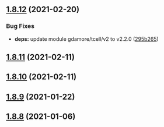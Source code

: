 ## [1.8.12](https://github.com/dds/aoc2019/compare/v1.8.11...v1.8.12) (2021-02-20)


### Bug Fixes

* **deps:** update module gdamore/tcell/v2 to v2.2.0 ([295b265](https://github.com/dds/aoc2019/commit/295b2659218ce6620828e88132f1aa785dd3d552))



## [1.8.11](https://github.com/dds/aoc2019/compare/v1.8.10...v1.8.11) (2021-02-11)



## [1.8.10](https://github.com/dds/aoc2019/compare/v1.8.9...v1.8.10) (2021-02-11)



## [1.8.9](https://github.com/dds/aoc2019/compare/v1.8.8...v1.8.9) (2021-01-22)



## [1.8.8](https://github.com/dds/aoc2019/compare/v1.8.7...v1.8.8) (2021-01-06)



